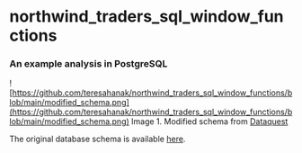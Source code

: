 # northwind_traders_sql_window_functions
### An example analysis in PostgreSQL


![https://github.com/teresahanak/northwind_traders_sql_window_functions/blob/main/modified_schema.png](https://github.com/teresahanak/northwind_traders_sql_window_functions/blob/main/modified_schema.png)
Image 1.  Modified schema from [Dataquest](https://app.dataquest.io/c/144/m/777/guided-project%3A-sql-window-functions-for-northwind-traders/1/introduction?path=21&slug=business-analyst-with-tableau&version=2)


The original database schema is available [here](https://github.com/pthom/northwind_psql/blob/master/ER.png).


